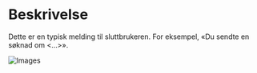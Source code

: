 # Beskrivelse

Dette er en typisk melding til sluttbrukeren. For eksempel, «Du sendte en søknad om <...>».

![Images](https://github.com/navikt/brukernotifikasjon-docs/docs/assets/Beskjed.png)